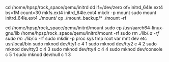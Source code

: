 
cd /home/hpsp/rock_space/qemu/initrd
dd if=/dev/zero of=initrd_64le.ext4 bs=1M count=30
mkfs.ext4 initrd_64le.ext4
mkdir -p mount
sudo mount initrd_64le.ext4 ./mount/
cp ./mount_backup/*  ./mount -rf  


cd /home/hpsp/rock_space/qemu/initrd/mount
sudo cp /usr/aarch64-linux-gnu/lib   /home/hpsp/rock_space/qemu/initrd/mount -rf
sudo rm ./lib/*.a -rf
sudo rm ./lib/*.o -rf
sudo mkdir -p  proc sys tmp root var mnt dev etc  usr/local/bin 
sudo mknod dev/tty1 c 4 1 
sudo mknod dev/tty2 c 4 2 
sudo mknod dev/tty3 c 4 3 
sudo mknod dev/tty4 c 4 4 
sudo mknod dev/console c 5 1 
sudo mknod dev/null  c 1 3 

